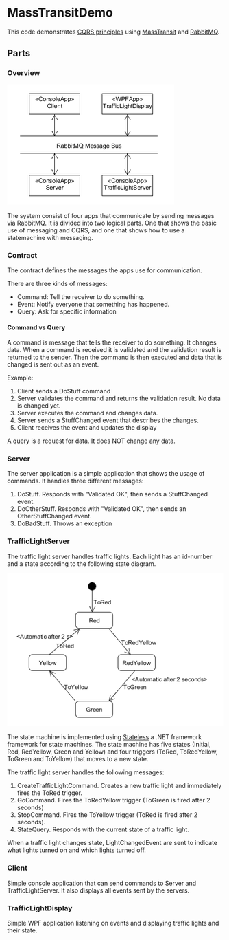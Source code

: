 # MassTransitDemo
This code demonstrates [CQRS principles](http://udidahan.com/2009/12/09/clarified-cqrs/) using [MassTransit](http://masstransit-project.com/) 
and [RabbitMQ](http://www.rabbitmq.com/).

## Parts

### Overview
![Application parts](Overview.png)

The system consist of four apps that communicate by sending messages via RabbitMQ.
It is divided into two logical parts. One that shows the basic use of messaging and CQRS,
and one that shows how to use a statemachine with messaging.


### Contract
The contract defines the messages the apps use for communication.

There are three kinds of messages:
* Command: Tell the receiver to do something.
* Event: Notify everyone that something has happened.
* Query: Ask for specific information

#### Command vs Query

A command is message that tells the receiver to do something. It changes data.
When a command is received it is validated and the validation result is returned to the sender.
Then the command is then executed and data that is changed is sent out as an event.
 
 Example:
 1. Client sends a DoStuff command
 2. Server validates the command and returns the validation result. No data is changed yet.
 3. Server executes the command and changes data.
 4. Server sends a StuffChanged event that describes the changes.
 5. Client receives the event and updates the display  

A query is a request for data. It does NOT change any data.

### Server
The server application is a simple application that shows the usage of commands.
It handles three different messages:
 1. DoStuff. Responds with "Validated OK", then sends a StuffChanged event.
 2. DoOtherStuff. Responds with "Validated OK", then sends an OtherStuffChanged event.
 3. DoBadStuff. Throws an exception

### TrafficLightServer
The traffic light server handles traffic lights. Each light has an id-number and a state
according to the following state diagram. 

![State machine](TrafficLightStateMachine.png)

The state machine is implemented using [Stateless](https://github.com/dotnet-state-machine/stateless)
a .NET framework framework for state machines. 
The state machine has five states (Initial, Red, RedYellow, Green and Yellow) and four triggers
(ToRed, ToRedYellow, ToGreen and ToYellow) that moves to a new state.


The traffic light server handles the following messages:
 1. CreateTrafficLightCommand. Creates a new traffic light and immediately fires the ToRed trigger.
 2. GoCommand. Fires the ToRedYellow trigger (ToGreen is fired after 2 seconds)
 3. StopCommand. Fires the ToYellow trigger (ToRed is fired after 2 seconds).
 4. StateQuery. Responds with the current state of a traffic light.

When a traffic light changes state, LightChangedEvent are sent to indicate what lights turned on and
which lights turned off.

### Client
Simple console application that can send commands to Server and TrafficLightServer.
It also displays all events sent by the servers.

### TrafficLightDisplay
Simple WPF application listening on events and displaying traffic lights and their state.

